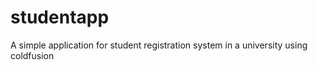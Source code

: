 studentapp
==========

A simple application for student registration system in a university using coldfusion
